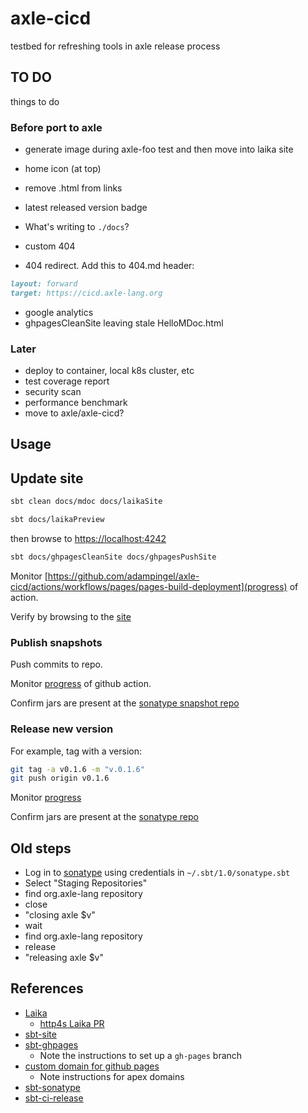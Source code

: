 # axle-cicd

testbed for refreshing tools in axle release process

## TO DO

things to do

### Before port to axle

* generate image during axle-foo test and then move into laika site
* home icon (at top)
* remove .html from links
* latest released version badge

* What's writing to `./docs`?

* custom 404
* 404 redirect.  Add this to 404.md header:

```md
layout: forward
target: https://cicd.axle-lang.org
```

* google analytics
* ghpagesCleanSite leaving stale HelloMDoc.html

### Later

* deploy to container, local k8s cluster, etc
* test coverage report
* security scan
* performance benchmark
* move to axle/axle-cicd?

## Usage

## Update site

```bash
sbt clean docs/mdoc docs/laikaSite
```

```bash
sbt docs/laikaPreview
```

then browse to [https://localhost:4242](https://localhost:4242)

```bash
sbt docs/ghpagesCleanSite docs/ghpagesPushSite
```

Monitor [https://github.com/adampingel/axle-cicd/actions/workflows/pages/pages-build-deployment](progress) of action.

Verify by browsing to the [site](https://adampingel.github.io/axle-cicd/)

### Publish snapshots

Push commits to repo.

Monitor [progress](https://github.com/adampingel/axle-cicd/actions/workflows/release.yml) of github action.

Confirm jars are present at the [sonatype snapshot repo](https://oss.sonatype.org/content/repositories/snapshots/org/axle-lang/)

### Release new version

For example, tag with a version:

```bash
git tag -a v0.1.6 -m "v.0.1.6"
git push origin v0.1.6
```

Monitor [progress](https://github.com/adampingel/axle-cicd/actions/workflows/release.yml)

Confirm jars are present at the [sonatype repo](https://oss.sonatype.org/content/repositories/releases/org/axle-lang/)

## Old steps

* Log in to [sonatype](https://oss.sonatype.org/) using credentials in `~/.sbt/1.0/sonatype.sbt`
* Select "Staging Repositories"
* find org.axle-lang repository
* close
* "closing axle $v"
* wait
* find org.axle-lang repository
* release
* "releasing axle $v"

## References

* [Laika](https://planet42.github.io/Laika/index.html)
  * [http4s Laika PR](https://github.com/http4s/http4s/pull/5313)
* [sbt-site](https://www.scala-sbt.org/sbt-site/)
* [sbt-ghpages](https://github.com/sbt/sbt-ghpages)
  * Note the instructions to set up a `gh-pages` branch
* [custom domain for github pages](https://docs.github.com/en/pages/configuring-a-custom-domain-for-your-github-pages-site)
  * Note instructions for apex domains
* [sbt-sonatype](https://github.com/xerial/sbt-sonatype)
* [sbt-ci-release](https://github.com/sbt/sbt-ci-release)
